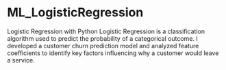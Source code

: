 # ML_LogisticRegression
Logistic Regression with Python
Logistic Regression is a classification algorithm used to predict the probability of a categorical outcome. I developed a customer churn prediction model and analyzed feature coefficients to identify key factors influencing why a customer would leave a service.
